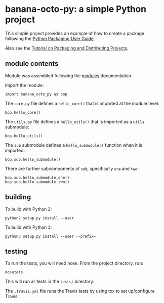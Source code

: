 # banana-octo-py: a simple Python project

This simple project provides an example of how to create a package
following the [Python Packaging User Guide](https://packaging.python.org).

Also see the [Tutorial on Packaging and Distributing Projects](https://packaging.python.org/en/latest/distributing.html).

## module contents

Module was assembled following the [modules](https://docs.python.org/3/tutorial/modules.html#packages) documentation.

Import the module:

```
import banana_octo_py as bop
```

The `core.py` file defines a `hello_core()` that is imported 
at the module level:

```
bop.hello_core()
```

The `utils.py` file defines a `hello_utils()` that is imported
as a `utils` submodule:

```
bop.hello_utils()
```

The `sub` submodule defines a `hello_submodule()` function 
when it is imported:

```
bop.sub.hello_submodule()
```

There are further subcomponents of `sub`, specifically `one` and `two`:

```
bop.sub.hello_submodule_one()
bop.sub.hello_submodule_two()
```

## building

To build with Python 2:

```
python2 setup.py install --user
```

To build with Python 3:

```
python3 setup.py install --user --prefix=
```

## testing

To run the tests, you will need nose.
From the project directory, run:

```
nosetets
```

This will run all tests in the `tests/` directory.

The `.travis.yml` file runs the Travis tests by using tox to set up/configure Travis.

